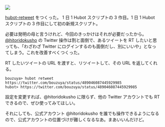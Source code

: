![](http://img.bouzuya.net/2014-07-16.png)

[hubot-retweet][bouzuya/hubot-retweet] をつくった。 1 日 1 Hubot スクリプトの 3 作目。1 日 1 Hubot スクリプトの 3 作目にして初の新規スクリプト。

必要は発明の母と言うけれど、今回のきっかけはそれが必要だったから。 [@hitoridokusho][] の Twitter 操作は割と面倒で、あるツイートを RT したいと思っても、「わざわざ Twitter にログインするのも面倒だし、別にいいや」となってしまう。これを改善すべくつくった。

RT したいツイートの URL を渡すと、リツイートして、その URL を返してくれる。

    bouzuya> hubot retweet https://twitter.com/bouzuya/status/489046087445929985
    hubot> https://twitter.com/bouzuya/status/489046087445929985

設定を変更すれば、@hitoridokusho に限らず、他の Twitter アカウントでも RT できるので、ぜひ使ってみてほしい。

それにしても、公式アカウント @hitoridokusho を誰でも操作できるようになるので、公式アカウントの位置づけが難しくなるなあ。まあいいんだけど。

[@hitoridokusho]: https://twitter.com/hitoridokusho
[bouzuya/hubot-retweet]: https://github.com/bouzuya/hubot-retweet
